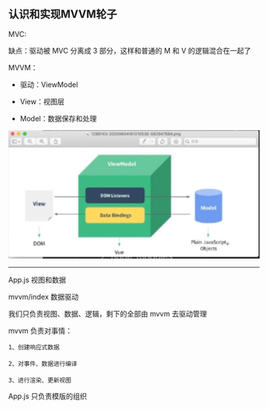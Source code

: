 ## 认识和实现MVVM轮子

MVC:

缺点：驱动被 MVC 分离成 3 部分，这样和普通的 M 和 V 的逻辑混合在一起了

MVVM：

- 驱动：ViewModel

- View：视图层

- Model：数据保存和处理

![](../REDAME_files/WX20230103-134936.png)

---

App.js 视图和数据

mvvm/index 数据驱动

我们只负责视图、数据、逻辑，剩下的全部由 mvvm 去驱动管理

mvvm 负责对事情：

    1、创建响应式数据

    2、对事件、数据进行编译

    3、进行渲染、更新视图

App.js 只负责模版的组织